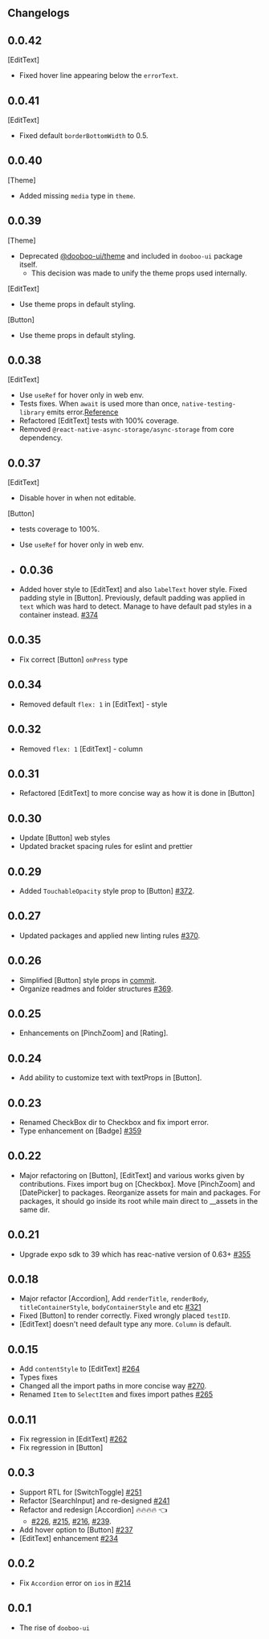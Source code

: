 ## Changelogs

## 0.0.42

[EditText]

- Fixed hover line appearing below the `errorText`.

## 0.0.41

[EditText]

- Fixed default `borderBottomWidth` to 0.5.

## 0.0.40

[Theme]

- Added missing `media` type in `theme`.

## 0.0.39

[Theme]

- Deprecated [@dooboo-ui/theme](https://www.npmjs.com/package/@dooboo-ui/theme) and included in `dooboo-ui` package itself.
  - This decision was made to unify the theme props used internally.

[EditText]

- Use theme props in default styling.

[Button]

- Use theme props in default styling.

## 0.0.38

[EditText]

- Use `useRef` for hover only in web env.
- Tests fixes. When `await` is used more than once, `native-testing-library` emits error.[Reference](https://github.com/callstack/react-native-testing-library/issues/379#issuecomment-672932435)
- Refactored [EditText] tests with 100% coverage.
- Removed `@react-native-async-storage/async-storage` from core dependency.

## 0.0.37

[EditText]

- Disable hover in when not editable.

[Button]

- tests coverage to 100%.
- Use `useRef` for hover only in web env.

- ## 0.0.36

- Added hover style to [EditText] and also `labelText` hover style. Fixed padding style in [Button]. Previously, default padding was applied in `text` which was hard to detect. Manage to have default pad styles in a container instead. [#374](https://github.com/dooboolab/dooboo-ui/pull/374)

## 0.0.35

- Fix correct [Button] `onPress` type

## 0.0.34

- Removed default `flex: 1` in [EditText] - style

## 0.0.32

- Removed `flex: 1` [EditText] - column

## 0.0.31

- Refactored [EditText] to more concise way as how it is done in [Button]

## 0.0.30

- Update [Button] web styles
- Updated bracket spacing rules for eslint and prettier

## 0.0.29

- Added `TouchableOpacity` style prop to [Button] [#372](https://github.com/dooboolab/dooboo-ui/pull/372).

## 0.0.27

- Updated packages and applied new linting rules [#370](https://github.com/dooboolab/dooboo-ui/pull/370).

## 0.0.26

- Simplified [Button] style props in [commit](https://github.com/dooboolab/dooboo-ui/pull/369/commits/6f056bfa0c182b34bc1468666e066fd7613675fa).
- Organize readmes and folder structures [#369](https://github.com/dooboolab/dooboo-ui/pull/369).

## 0.0.25

- Enhancements on [PinchZoom] and [Rating].

## 0.0.24

- Add ability to customize text with textProps in [Button].

## 0.0.23

- Renamed CheckBox dir to Checkbox and fix import error.
- Type enhancement on [Badge] [#359](https://github.com/dooboolab/dooboo-ui/pull/359)

## 0.0.22

- Major refactoring on [Button], [EditText] and various works given by contributions. Fixes import bug on [Checkbox]. Move [PinchZoom] and [DatePicker] to packages.
  Reorganize assets for main and packages. For packages, it should go inside its root while main direct to \_\_assets in the same dir.

## 0.0.21

- Upgrade expo sdk to 39 which has reac-native version of 0.63+ [#355](https://github.com/dooboolab/dooboo-ui/pull/355)

## 0.0.18

- Major refactor [Accordion], Add `renderTitle`, `renderBody`, `titleContainerStyle`, `bodyContainerStyle` and etc [#321](https://github.com/dooboolab/dooboo-ui/pull/321)
- Fixed [Button] to render correctly. Fixed wrongly placed `testID`.
- [EditText] doesn't need default type any more. `Column` is default.

## 0.0.15

- Add `contentStyle` to [EditText] [#264](https://github.com/dooboolab/dooboo-ui/pull/264)
- Types fixes
- Changed all the import paths in more concise way [#270](https://github.com/dooboolab/dooboo-ui/pull/270).
- Renamed `Item` to `SelectItem` and fixes import pathes [#265](https://github.com/dooboolab/dooboo-ui/issues/265)

## 0.0.11

- Fix regression in [EditText] [#262](https://github.com/dooboolab/dooboo-ui/pull/262)
- Fix regression in [Button]

## 0.0.3

- Support RTL for [SwitchToggle] [#251](https://github.com/dooboolab/dooboo-ui/pull/251)
- Refactor [SearchInput] and re-designed [#241](https://github.com/dooboolab/dooboo-ui/pull/241)
- Refactor and redesign [Accordion] 🔥🔥🔥🔥 👈
  - [#226](https://github.com/dooboolab/dooboo-ui/pull/226), [#215](https://github.com/dooboolab/dooboo-ui/pull/215), [#216](https://github.com/dooboolab/dooboo-ui/pull/216), [#239](https://github.com/dooboolab/dooboo-ui/pull/239).
- Add hover option to [Button] [#237](https://github.com/dooboolab/dooboo-ui/pull/237)
- [EditText] enhancement [#234](https://github.com/dooboolab/dooboo-ui/pull/234)

## 0.0.2

- Fix `Accordion` error on `ios` in [#214](https://github.com/dooboolab/dooboo-ui/pull/214)

## 0.0.1

- The rise of `dooboo-ui`
